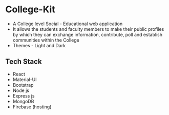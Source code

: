 # College-Kit

- A College level Social - Educational web application
- It allows the students and faculty members to make their public profiles by which they can exchange information, contribute, poll and establish communities within the College
- Themes - Light and Dark

## Tech Stack

- React
- Material-UI
- Bootstrap
- Node js
- Express js
- MongoDB
- Firebase (hosting)
